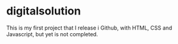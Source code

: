 # digitalsolution
This is my first project that I release i Github, with HTML, CSS and Javascript, but yet is not completed. 
